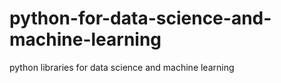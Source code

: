 # python-for-data-science-and-machine-learning
python libraries for data science and machine learning
